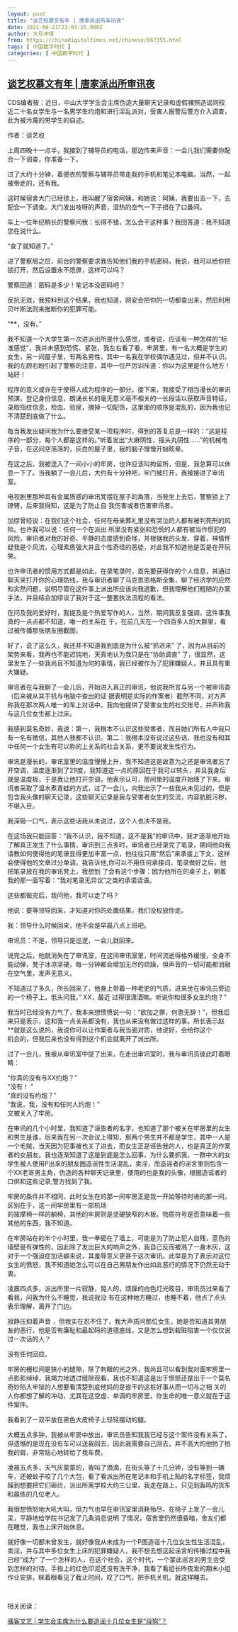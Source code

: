 ```yaml
---
layout: post
title: "谈艺权慕文有年 | 唐家派出所审讯夜"
date: 2021-06-21T23:03:15.000Z
author: 大号冲塔
from: https://chinadigitaltimes.net/chinese/667355.html
tags: [ 中国数字时代 ]
categories: [ 中国数字时代 ]
---
```

<!--1624316595000-->
[谈艺权慕文有年 | 唐家派出所审讯夜](https://chinadigitaltimes.net/chinese/667355.html)
------

<div>
<p>CDS编者按：近日，中山大学学生会主席伪造大量聊天记录和虚假裸照造谣同校近二十名女学生与一名男学生约炮和进行淫乱派对，受害人报警后警方介入调查，此为被污蔑的男学生的自述。</p><p>作者：谈艺权</p><p>上周四晚十一点半，我接到了辅导员的电话，那边传来声音：一会儿我们需要你配合一下调查，你准备一下。</p><p>过了大约十分钟，着便衣的警察与辅导员带走我的手机和笔记本电脑，当然，一起被带走的，还有我。</p><p>这时候宿舍大门已经锁上，我叫醒了宿舍阿姨，和她说：阿姨，我要出去一下，去配合一下调查。大门发出吱呀的声音，湿热的空气一下子捂在了口鼻间。</p><p>车上一位年纪稍长的警察问我：长得不错，怎么会干这种事？我回答道：我不知道您在说什么。</p><p>“查了就知道了。”</p><p>进了警察局之后，前台的警察要求我告知他们我的手机密码，我说，我可以给你把锁打开，然后设置永不熄屏，这样可以吗？</p><p>警察回道：密码是多少！笔记本没密码吧？</p><p>反抗无效，我预料到这个结果，我也知道，网安会把你的一切都查出来，然后利用贝叶斯法则来推断你的犯罪可能。</p><p>“<strong>**</strong>，没有。”</p><p>我不知道一个大学生第一次进派出所是什么感觉，或者说，应该有一种怎样的“标准感觉”，我并未感到恐慌、紧张，我左右看了看，牢房里，有一名大概是学生的女生，另一间屋子里，有两名男性，其中一名我在学校偶尔遇见过，但并不认识。我的左顾右盼引起了警察的注意，其中一位严厉训斥道：你以为这里是什么地方！站好！</p><p>程序的意义或许在于使得人成为程序的一部分。接下来，我接受了相当漫长的审讯预演，登记身份信息，朗诵长长的毫无意义亳不相关的一长段话以获取声音特征，录取指纹信息，检血、验尿，摘掉一切配饰，这里面的顺序是混乱的，因为我也记不清楚到底做了什么。</p><p>每当我发出疑问我为什么要接受某一项程序时，得到的答复总是一样的：“这是程序的一部分，每个人都是这样的。”听着发出“大麻阴性，摇头丸阴性……”的机械电子音，在这间空荡荡的，灰白的屋子里，我的脑子慢慢开始眩晕。</p><p>在这之后，我被送入了一间小小的牢房，也许应该叫拘留所，但是，我总算可以休息一下了。当我躺了一会儿后，大约有十分钟吧，牢门被打开，我被接进了审讯室。</p><p>电视剧里那种具有金属质感的审讯凳摆在屋子的角落，当我坐上去后，警察锁上了镣铐，后来我得知，这是为了防止自 我伤害或者伤害审讯者。</p><p>加缪曾经说：在我们这个社会，任何在母亲葬礼里没有哭泣的人都有被判死刑的风险。也许我可以说：任何一个在派出 所里没有紧张和恐慌的人都有被当作惯犯的风险。审讯者对我的好奇、平静的态度感到奇怪，并根据我的头发、穿着，神情怀疑我是个风流，心理素质强大并且个性奇怪的恶徒，对此我不知道他是否是在开玩笑。</p><p>也许审讯者的惯用方式都是如此，在录笔录时，首先要获得你的个人信息，并通过聊天来打开你的心理防线，我与审讯者聊了马克思恩格斯全集，聊了经济学的应然和实然问题，说明尽管在这件事上派出所应该向我道歉，但我理解他们粗陋的办案手法，并且结合加缪谈了我对于这一整套执法流程的看法。</p><p>在问及我的爱好时，我提及是个热爱写作的人，当然，期间我反复强调，这件事我真的一点点都不知道，唯一的关系在 于，在前几天在一个四百多人的大群里，看过被传播那张朋友圈截图。</p><p>好了，说了这么久，我还并不知道我到底是为什么被“抓进来” 了，因为从目前的架势来看，我再也不能迟钝地，天真地认为我只是在“协助调查” 了，很显然，这里发生了一些我尚且不知道为何的事情，我已经被作为了犯罪嫌疑人，并且具有重大嫌疑。</p><p>审讯者在与我聊了一会儿后，开始进入真正的审讯，他说我所言与另一个被审讯杳（后来被从其手机与电脑中查出的证 据表明是实际的作案者）截然不同，对方声称我在那次两人唯一的车上对话中，我向他提供了受害女生的社交账号，并声称我与这几位女生都上过床。</p><p>我感到莫名奇妙，我说：第一，我根本不认识这些受害者，而且她们所有人中我只有一名有微信，其他人我都不认识。第二：我根本没有说过这些话，我也没有和其中任何一个女生有可以称的上关系的社会关系，更不要说发生性行为。</p><p>审讯是漫长的，审讯室里的温度慢慢上升，我不知道这是故意为之还是审讯者忘了开空调，温度逐渐到了29度，我知道这一点的原因在于我可以转头，并且我身后就是温度板，于是我让他打开空调，他表示认可，房间里的温度开始降了下来。审讯者采取了温水煮青蛙的方式，过了一会儿，向我出示了一些我从未见过的，但是包含我头像的聊天记录，这些聊天记录是我与受害者女生的交流，内容肮脏污秽，不堪入目。</p><p>我深吸一口气，表示这些话我从未说过，这个人也决不是我。</p><p>在这场我只能回答：“我不认识，我不知道，这不是我”的审讯中，我才逐渐地开始了解真正发生了什么事情，审讯到三点多时，审讯者已经录完了笔录，期间他向我请教如何使得他的笔录显得更加丰富一点，他往往只用&quot;然后”来承接上下文，这样会使得他的文章过分单调，我告诉他,你可以不用任何承接词。笔录做好之后，他把笔录放在我的审讯凳上，我想到 了会有这个步骤：因为他所在的桌子上，朝着我的那一面写着：“我对笔录无异议”之类的承诺话语。</p><p>这些都做完后，我问他，我可以走了吗？</p><p>他说：要等领导回来，才知道对你的处置结果。我们没权放你走。</p><p>我：领导什么时候回来，他不会是早晨八点上班吧。</p><p>审讯员：不是，领导只是巡逻，一会儿就回来。</p><p>说完之后，他就消失在了审讯室，在这间审讯室里，时间流逝得格外缓慢，全身不能动弹，凳子冰凉坚硬，每一分钟都会增加无尽的烦躁，但声音的一切可能都消融在空气里，发声无意义。</p><p>不知道过了多久，所长回来了，他身上带着一种老吏的气质，进来坐在审讯员旁边的一个椅子上，低头问我，” XX，最近 过得很潇洒嘛。听说你和很多女生约炮？”</p><p>我当时已经没有力气了，我本来想愤愤说一句：“欲加之罪，何患无辞！”，但我后来只是表示，这和我一点关系都没有，我也从来没有做过这样的事。所长表示赵**就是这么说的，我说你可以让作案者与我当面对质，他说好，会给你这个<br />机会的，但我后来也没有得到这个机会就离开了派出所。</p><p>过了一会儿，我被从审讯室中提了出来，在走出审讯室时，我与审讯员彼此盯着眼睛：</p><p>“你真的没有与XX约炮？”<br />“没有！ ”<br />“真的没有约炮？”<br />“我说，我，没有和任何人约炮！”<br />又被关入了牢房。</p><p>在审讯的几个小时里，我知道了诬告者的名字，也知道了那个被关在牢房里的女生和男生是谁，后来我在另一次会议上得知，那两个男生并不都是学生，其中一人是一个毛贼，当天因为犯事被也关了进去，而女生正是诬告我的人，也是真正的作案者的女朋友。我也逐渐知道了这是到底是怎么回事，为什么要抓我，一群中大的女学生被人使用P出来的朋友圈造谣性生活混乱，卖淫，而造谣者的谣言里则包含一个XX老哥男主角，伪造的各种聊天记录里，使用的也是我的头像，根据造谣者的口供和这些记录,警方找到了我。</p><p>牢房的条件并不相同，此时女生在的那一间牢房正是我一开始等待时进的那一间，区别在于，这一间牢房里有一部机场<br />的按摩椅一样的躺椅，其他的牢房则是坚硬狭窄的木板，物质符号是否意味着一些其他的东西，我不知道。</p><p>在牢房站在的半个小时里，我一拳砸在了墙上，可能是为了防止犯人自残，蓝色的墙壁是有弹性的，因此除了发出巨大的响声之外，我自己反而被溅了一身木灰，这对于一个强迫症加洁癖来说，其羞辱意义更甚于这次审讯。此举是为了表示对这位女生的愤怒，我不知道她怎么可以在自己男朋友作出如此恶行的情况下仍然无动于衷。</p><p>凌晨四点多，派出所里一片寂静，晃人的，烦躁的白色灯光眩目，审讯员过来看了看我，问我为什么不睡觉，我说我没 有在这种地方睡过，也睡不着，他点了点头表示理解，离开了门边。</p><p>寂静压抑着声音 ，但我实在忍不住了，我大声质问那位女生，她是否知道其男朋友的恶行，他是否有廉耻和最起码的道德底线，又是怎么想到栽赃陷害一个仅仅说过一次话的人？</p><p>没有任何回应。</p><p>牢房的栅栏间是狭小的缝隙，除了刺眼的光之外，我尚且可以看到我对面牢房里一点影影绰绰，我竭力地透过缝隙观看，我也不知道这是出于愤怒还是出于一个莫名奇妙陷入牢狱的人想要看清楚到底他妈的是谁干的这桩好事从而一切与之相 关的人你都想了解的冲动，尤其在这空虚、单调的牢房里，你生命的唯一意义就在于这件案件。</p><p>我看到了一双平放在黑色大皮椅子上轻轻摆动的腿。</p><p>大概五点多钟，我被从牢房中放出，审讯员告知我我已经与这个案件没有关系了，但遗憾的是现在没有车可以送我回去，因此我需要自己回去，并不高大的他拍了拍我的肩，非常贴心地转给了我车费。</p><p>凌晨五点多，天气灰蒙蒙的，我叫了滴滴，在街头等了十几分钟，没有等到一辆车，还被蚊子咬了几个大包，看了看派出所在笔记本和手机上贴的名字标签，我烦躁到想要把它们砸烂，派出所离学校大约三公里，我走在路上，只见到轰鸣的货车和晨练的几位老人。</p><p>我很想愤怒地大吼大叫，但力气也早在审讯室里消耗殆尽，在椅子上发了一会儿呆，平静地给学院书记发了几条消息说明 了情况，宿舍里仍然很昏暗，舍友们都在睡觉，我也上床开始休息。</p><p>就好像一切都未曾发生，就好像我从未成为一个P图造谣十几位女生性生活混乱，卖淫，并与其中多位女生上床的犯罪嫌疑人，我不想去想这起谣言的传播过程中我已经“成为” 了一个怎样的人，在这个社会，这个时代，一个蒙此谣言的男生会受到怎样的对待，手指上的红色印泥还没有洗干净，我看了看组长昨夜发的期末小组作业安排，眯着眼看见了截止时间，叹了口气，把手机关机，就这样睡去。</p><p>&emsp;</p><p>相关阅读：</p><p><a href="https://chinadigitaltimes.net/chinese/667265.html" title="骚客文艺 | 学生会主席为什么要造谣十几位女生是“母狗”？">骚客文艺 | 学生会主席为什么要造谣十几位女生是“母狗”？</a></p>
</div>
